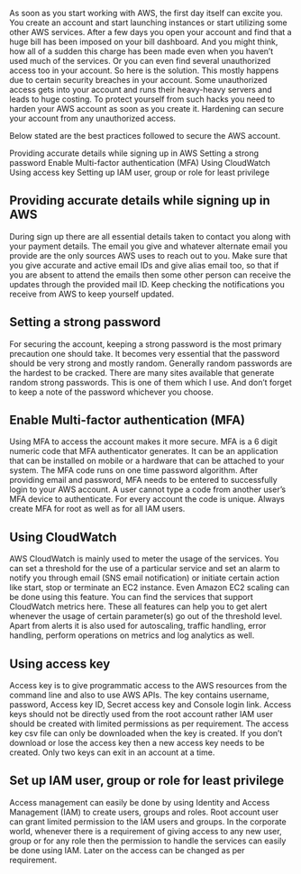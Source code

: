 As soon as you start working with AWS, the first day itself can excite you. You create an account and start launching instances or start utilizing some other AWS services. After a few days you open your account and find that a huge bill has been imposed on your bill dashboard. And you might think, how all of a sudden this charge has been made even when you haven’t used much of the services. Or you can even find several unauthorized access too in your account. So here is the solution. This mostly happens due to certain security breaches in your account. Some unauthorized access gets into your account and runs their heavy-heavy servers and leads to huge costing. To protect yourself from such hacks you need to harden your AWS account as soon as you create it. Hardening can secure your account from any unauthorized access.

Below stated are the best practices followed to secure the AWS account.

Providing accurate details while signing up in AWS
Setting a strong password
Enable Multi-factor authentication (MFA)
Using CloudWatch
Using access key
Setting up IAM user, group or role for least privilege

## Providing accurate details while signing up in AWS
During sign up there are all essential details taken to contact you along with your payment details. The email you give and whatever alternate email you provide are the only sources AWS uses to reach out to you. Make sure that you give accurate and active email IDs and give alias email too, so that if you are absent to attend the emails then some other person can receive the updates through the provided mail ID. Keep checking the notifications you receive from AWS to keep yourself updated.

## Setting a strong password
For securing the account, keeping a strong password is the most primary precaution one should take. It becomes very essential that the password should be very strong and mostly random. Generally random passwords are the hardest to be cracked. There are many sites available that generate random strong passwords. This is one of them which I use. And don’t forget to keep a note of the password whichever you choose.

## Enable Multi-factor authentication (MFA)
Using MFA to access the account makes it more secure. MFA is a 6 digit numeric code that MFA authenticator generates. It can be an application that can be installed on mobile or a hardware that can be attached to your system. The MFA code runs on one time password algorithm. After providing email and password, MFA needs to be entered to successfully login to your AWS account. A user cannot type a code from another user’s MFA device to authenticate. For every account the code is unique. Always create MFA for root as well as for all IAM users.

## Using CloudWatch
AWS CloudWatch is mainly used to meter the usage of the services. You can set a threshold for the use of a particular service and set an alarm to notify you through email (SNS email notification) or initiate certain action like start, stop or terminate an EC2 instance. Even Amazon EC2 scaling can be done using this feature. You can find the services that support CloudWatch metrics here. These all features can help you to get alert whenever the usage of certain parameter(s) go out of the threshold level. Apart from alerts it is also used for autoscaling, traffic handling, error handling, perform operations on metrics and log analytics as well.

## Using access key
Access key is to give programmatic access to the AWS resources from the command line and also to use AWS APIs. The key contains username, password, Access key ID, Secret access key and Console login link. Access keys should not be directly used from the root account rather IAM user should be created with limited permissions as per requirement. The access key csv file can only be downloaded when the key is created. If you don’t download or lose the access key then a new access key needs to be created. Only two keys can exit in an account at a time.

## Set up IAM user, group or role for least privilege
Access management can easily be done by using Identity and Access Management (IAM) to create users, groups and roles. Root account user can grant limited permission to the IAM users and groups. In the corporate world, whenever there is a requirement of giving access to any new user, group or for any role then the permission to handle the services can easily be done using IAM. Later on the access can be changed as per requirement.
